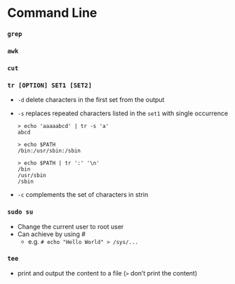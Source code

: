 # Command Line

### `grep`

### `awk`

### `cut`

### `tr [OPTION] SET1 [SET2]`

- `-d` delete characters in the first set from the output

- `-s` replaces repeated characters listed in the `set1` with single occurrence

  ```shell
  > echo 'aaaaabcd' | tr -s 'a'
  abcd

  > echo $PATH
  /bin:/usr/sbin:/sbin

  > echo $PATH | tr ':' '\n'
  /bin
  /usr/sbin
  /sbin
  ```

- `-c` complements the set of characters in strin

### `sudo su`
  - Change the current user to root user
  - Can achieve by using #
    - e.g. `# echo "Hello World" > /sys/...`
### `tee`
  - print and output the content to a file (`>` don’t print the content)
